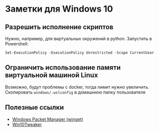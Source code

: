 # Заметки для Windows 10

## Разрешить исполнение скриптов
Нужно, например, для виртуальных окружений в python. Запустить в Powershell:
```
Set-ExecutionPolicy -ExecutionPolicy Unrestricted -Scope CurrentUser
```

## Ограничить использование памяти виртуальной машиной Linux
Возможно, будут проблемы с docker, тогда лимит нужно увеличить. Скопировать ```windows/.wslconfig``` в домашнюю папку пользователя

## Полезные ссылки
- [Windows Packet Manager (winget)](https://github.com/microsoft/winget-cli)
- [Win10Tweaker](https://win10tweaker.pro/)
